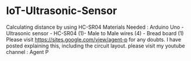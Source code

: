 # IoT-Ultrasonic-Sensor
Calculating distance by using HC-SR04
Materials Needed : Arduino Uno - Ultrasonic sensor - HC-SR04 (1)- Male to Male wires (4) - Bread board (1) 
Please visit https://sites.google.com/view/agent-p for any doubts. I have posted explaining this, including the circuit layout. 
please visit my youtube channel : Agent P
